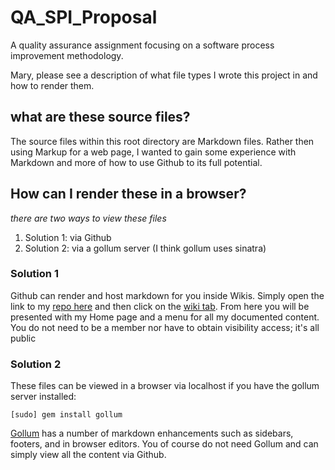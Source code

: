 QA_SPI_Proposal
===============

A quality assurance assignment focusing on a software process improvement methodology.


Mary, please see a description of what file types I wrote this project in and how to render them.

## what are these source files?
The source files within this root directory are Markdown files. Rather then using Markup for a web page,
I wanted to gain some experience with Markdown and more of how to use Github to its full
potential. 

## How can I render these in a browser?
*there are two ways to view these files*

1. Solution 1: via Github
1. Solution 2: via a gollum server (I think gollum uses sinatra)

### Solution 1
Github can render and host markdown for you inside Wikis. Simply open the link to my 
[repo here](https://github.com/lundjordan/QA_SPI_Proposal) and then click on the 
[wiki tab](https://github.com/lundjordan/QA_SPI_Proposal/wiki). From here you will be presented with my Home page and
a menu for all my documented content. You do not need to be a member nor have to obtain visibility access; it's all
public

### Solution 2
These files can be viewed in a browser via localhost if you have the gollum server installed:

    [sudo] gem install gollum
    
[Gollum](https://github.com/gollum/gollum) has a number of markdown enhancements such as sidebars, footers, 
and in browser editors. You of course do not need Gollum and can simply view all the content via Github. 





